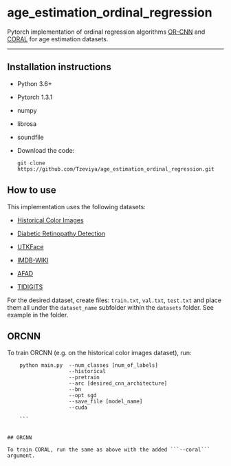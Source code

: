# age_estimation_ordinal_regression
Pytorch implementation of ordinal regression algorithms [OR-CNN](https://openaccess.thecvf.com/content_cvpr_2016/papers/Niu_Ordinal_Regression_With_CVPR_2016_paper.pdf) and [CORAL](https://arxiv.org/pdf/1901.07884.pdf) for age estimation datasets.

------


## Installation instructions

- Python 3.6+ 

- Pytorch 1.3.1

- numpy

- librosa

- soundfile

- Download the code:
    ```
    git clone https://github.com/Tzeviya/age_estimation_ordinal_regression.git
    ```


## How to use

This implementation uses the following datasets:

- [Historical Color Images](http://graphics.cs.cmu.edu/projects/historicalColor/)

- [Diabetic Retinopathy Detection](https://www.kaggle.com/c/diabetic-retinopathy-detection)

- [UTKFace](https://susanqq.github.io/UTKFace/)

- [IMDB-WIKI](https://data.vision.ee.ethz.ch/cvl/rrothe/imdb-wiki/)

- [AFAD](https://afad-dataset.github.io/)

- [TIDIGITS](https://catalog.ldc.upenn.edu/LDC93S10)

For the desired dataset, create files: ```train.txt```, ```val.txt```, ```test.txt``` and place them all under the ```dataset_name``` subfolder within the ```datasets``` folder. See example in the folder.


## ORCNN

To train ORCNN (e.g. on the historical color images dataset), run:

```
    python main.py  --num_classes [num_of_labels]
    				--historical
    				--pretrain
    				--arc [desired_cnn_architecture]
    				--bn 
    				--opt sgd
    				--save_file [model_name]
    				--cuda

    ```


## ORCNN

To train CORAL, run the same as above with the added ```--coral``` argument.